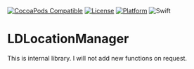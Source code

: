 [![CocoaPods Compatible](https://img.shields.io/cocoapods/v/LDLocationManager.svg)](http://cocoapods.org/pods/LDLocationManager)
[![License](https://img.shields.io/cocoapods/l/LDLocationManager.svg?style=flat)](http://cocoapods.org/pods/LDLocationManager)
[![Platform](https://img.shields.io/cocoapods/p/LDLocationManager.svg?style=flat)](http://cocoapods.org/pods/LDLocationManager)
![Swift](https://img.shields.io/badge/%20in-swift%204.0-orange.svg)


# LDLocationManager

This is internal library. I will not add new functions on request.
